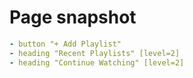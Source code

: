 # Page snapshot

```yaml
- button "+ Add Playlist"
- heading "Recent Playlists" [level=2]
- heading "Continue Watching" [level=2]
```